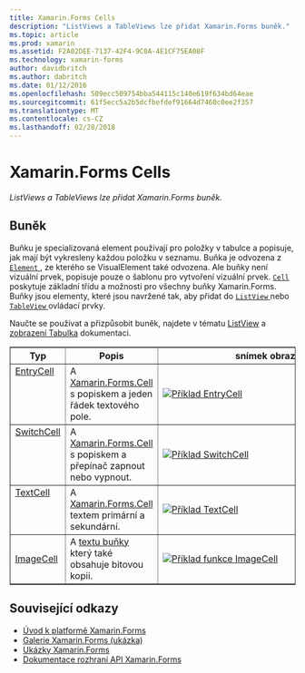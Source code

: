 ```yaml
---
title: Xamarin.Forms Cells
description: "ListViews a TableViews lze přidat Xamarin.Forms buněk."
ms.topic: article
ms.prod: xamarin
ms.assetid: F2A02DEE-7137-42F4-9C0A-4E1CF75EA08F
ms.technology: xamarin-forms
author: davidbritch
ms.author: dabritch
ms.date: 01/12/2016
ms.openlocfilehash: 509ecc509754bba544115c140e619f634bd64eae
ms.sourcegitcommit: 61f5ecc5a2b5dcfbefdef91664d7460c0ee2f357
ms.translationtype: MT
ms.contentlocale: cs-CZ
ms.lasthandoff: 02/28/2018
---
```

# <a name="xamarinforms-cells"></a>Xamarin.Forms Cells

_ListViews a TableViews lze přidat Xamarin.Forms buněk._

<style>.tableimg {maximální šířka: none! důležité;}</style>

## <a name="cells"></a>Buněk

Buňku je specializovaná element používají pro položky v tabulce a popisuje, jak mají být vykresleny každou položku v seznamu. Buňka je odvozena z [ `Element` ](https://developer.xamarin.com/api/type/Xamarin.Forms.Element/), ze kterého se VisualElement také odvozena. Ale buňky není vizuální prvek, popisuje pouze o šablonu pro vytvoření vizuální prvek. [`Cell`](https://developer.xamarin.com/api/type/Xamarin.Forms.Cell/) poskytuje základní třídu a možnosti pro všechny buňky Xamarin.Forms. Buňky jsou elementy, které jsou navržené tak, aby přidat do [ `ListView` ](https://developer.xamarin.com/api/type/Xamarin.Forms.ListView/) nebo [ `TableView` ](https://developer.xamarin.com/api/type/Xamarin.Forms.TableView/) ovládací prvky.

Naučte se používat a přizpůsobit buněk, najdete v tématu [ListView](~/xamarin-forms/user-interface/listview/index.md) a [zobrazení Tabulka](~/xamarin-forms/user-interface/tableview.md) dokumentaci.

<table align="center" border="1" cellpadding="1" cellspacing="1">
<thead>
    <th>
      <strong>Typ</strong>
    </th>
    <th>
      <strong>Popis</strong>
    </th>
    <th style="min-width:400px">
      <strong>snímek obrazovky</strong>
    </th>
  </thead>
  <tbody>
    <tr>
    <td valign="top">
      <a href="https://developer.xamarin.com/api/type/Xamarin.Forms.EntryCell/">EntryCell</a>
    </td>
    <td valign="top">
A <a href="https://developer.xamarin.com/api/type/Xamarin.Forms.Cell/">Xamarin.Forms.Cell</a> s popiskem a jeden řádek textového pole.
    </td>
    <td>
    <a href="https://github.com/xamarin/xamarin-forms-samples/blob/master/FormsGallery/FormsGallery/FormsGallery/EntryDemoPage.cs"><img src="cells-images/EntryCell.png" title="Příklad EntryCell" class="tableimg">
    </a></td>
  </tr>
  <tr>
    <td valign="top">
      <a href="https://developer.xamarin.com/api/type/Xamarin.Forms.SwitchCell/">SwitchCell</a>
    </td>
    <td valign="top">
A <a href="https://developer.xamarin.com/api/type/Xamarin.Forms.Cell/">Xamarin.Forms.Cell</a> s popiskem a přepínač zapnout nebo vypnout.
    </td>
    <td>
    <a href="https://github.com/xamarin/xamarin-forms-samples/blob/master/FormsGallery/FormsGallery/FormsGallery/SwitchCellDemoPage.cs"><img src="cells-images/SwitchCell.png" title="Příklad SwitchCell" class="tableimg">
    </a></td>
  </tr>
  <tr>
    <td valign="top">
      <a href="https://developer.xamarin.com/api/type/Xamarin.Forms.TextCell/">TextCell</a>
    </td>
    <td valign="top">
A <a href="https://developer.xamarin.com/api/type/Xamarin.Forms.Cell/">Xamarin.Forms.Cell</a> textem primární a sekundární.
    </td>
    <td>
    <a href="https://github.com/xamarin/xamarin-forms-samples/blob/master/FormsGallery/FormsGallery/FormsGallery/TextCellDemoPage.cs"><img src="cells-images/TextCell.png" title="Příklad TextCell" class="tableimg">
    </a></td>
  </tr>
      <tr>
    <td>
      <a href="https://developer.xamarin.com/api/type/Xamarin.Forms.ImageCell/">ImageCell</a>
    </td>
    <td valign="top">
A <a href="https://developer.xamarin.com/api/type/Xamarin.Forms.TextCell/">textu buňky</a> který také obsahuje bitovou kopii.
    </td>
    <td>
    <a href="https://github.com/xamarin/xamarin-forms-samples/blob/master/FormsGallery/FormsGallery/FormsGallery/ImageCellDemoPage.cs"><img src="cells-images/ImageCell.png" title="Příklad funkce ImageCell" class="tableimg">
    </a></td>
  </tr>
  </tbody>
</table>



## <a name="related-links"></a>Související odkazy

- [Úvod k platformě Xamarin.Forms](~/xamarin-forms/get-started/introduction-to-xamarin-forms.md)
- [Galerie Xamarin.Forms (ukázka)](https://developer.xamarin.com/samples/xamarin-forms/FormsGallery/)
- [Ukázky Xamarin.Forms](https://developer.xamarin.com/samples/xamarin-forms/all/)
- [Dokumentace rozhraní API Xamarin.Forms](https://developer.xamarin.com/api/namespace/Xamarin.Forms/)
